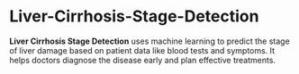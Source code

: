 # Liver-Cirrhosis-Stage-Detection
**Liver Cirrhosis Stage Detection** uses machine learning to predict the stage of liver damage based on patient data like blood tests and symptoms. It helps doctors diagnose the disease early and plan effective treatments.

